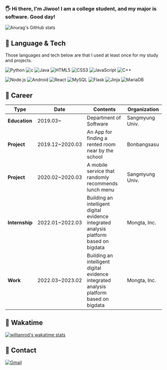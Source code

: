 ### 🖐 Hi there, I'm Jiwoo! I am a college student, and my major is software. Good day!

![Anurag's GitHub stats](https://github-readme-stats.vercel.app/api?username=jwo29&show_icons=true&theme=onedark)

## 🍇 Language & Tech

Those languages and tech below are that I used at least once for my study and projects.

![Python](https://img.shields.io/badge/Python-3766AB?style=flate&logo=Python&logoColor=white) ![c](https://img.shields.io/badge/C-A8B9CC?style=flat&logo=C&logoColor=white) ![Java](https://img.shields.io/badge/Java-007396?style=flat&logo=Java&logoColor=white) ![HTML5](https://img.shields.io/badge/HTML5-0E34F26?style=flat&logo=HTML5&logoColor=white) ![CSS3](https://img.shields.io/badge/CSS3-1572B6?style=flat&logo=CSS3&logoColor=white) ![JavaScript](https://img.shields.io/badge/JavaScript-F7DF1E?style=flat&logo=JavaScript&logoColor=white) ![C++](https://img.shields.io/badge/C++-00599C?style=flat-square&logo=C%2B%2B&logoColor=white)

![Node.js](https://img.shields.io/badge/Node.js-339933?style=flat&logo=Node.js&logoColor=white) ![Android](https://img.shields.io/badge/Android-3DDC84?style=flat&logo=Android&logoColor=white) ![React](https://img.shields.io/badge/React-61DAFB?style=flat&logo=React&logoColor=white) ![MySQL](https://img.shields.io/badge/MySQL-4479A1?style=flat&logo=MySQL&logoColor=white) ![Flask](https://img.shields.io/badge/Flask-000000?style=round-square&logo=flask&logoColor=white) ![Jinja](https://img.shields.io/badge/Jinja-B41717?style=round-square&logo=jinja&logoColor=white) ![MariaDB](https://img.shields.io/badge/MariaDB-003545?style=round-square&logo=mariadb&logoColor=white)

## 🥝 Career

| **Type**      	| **Date**       	| **Contents**                                          	| **Organization** 	|
|---------------	|----------------	|-------------------------------------------------------	|------------------	|
| **Education** 	| 2019.03~        	| Department of Software                                	| Sangmyung Univ.  	|
| **Project**   	| 2019.12~2020.03 	| An App for finding a rented room near by the school   	| Bonbangsasu      	|
| **Project**   	| 2020.02~2020.03  	| A mobile service that randomly recommends lunch menu  	| Sangmyung Univ.  	|
| **Internship**  | 2022.01~2022.03   | Building an intelligent digital evidence integrated analysis platform based on bigdata | Mongta, Inc. |
| **Work**  | 2022.03~2023.02   | Building an intelligent digital evidence integrated analysis platform based on bigdata | Mongta, Inc. |

## 🍋 Wakatime

[![willianrod's wakatime stats](https://github-readme-stats.vercel.app/api/wakatime?username=jwo29)](https://github.com/jwo29/github-readme-stats)

## 🍉 Contact

[![Gmail](https://img.shields.io/badge/Gmail-D14836?style=flat&logo=Gmail&logoColor=white&link=mailto:jwo2955@gmail.com)](mailto:jwo2955@gmail.com)

<!--
**jwo29/jwo29** is a ✨ _special_ ✨ repository because its `README.md` (this file) appears on your GitHub profile.

Here are some ideas to get you started:

- 🔭 I’m currently working on ...
- 🌱 I’m currently learning ...
- 👯 I’m looking to collaborate on ...
- 🤔 I’m looking for help with ...
- 💬 Ask me about ...
- 📫 How to reach me: ...
- 😄 Pronouns: ...
- ⚡ Fun fact: ...
-->
